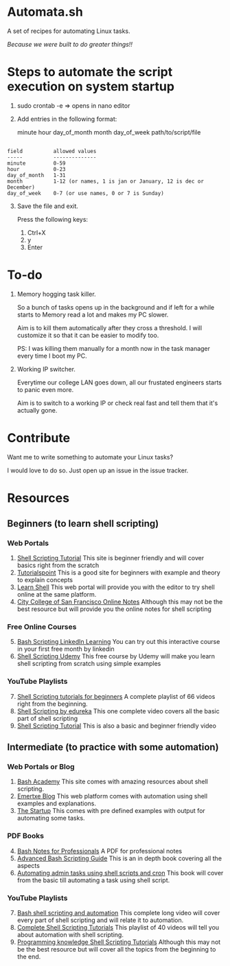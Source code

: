 # Automata.sh
A set of recipes for automating Linux tasks.

*Because we were built to do greater things!!*


# Steps to automate the script execution on system startup

1. sudo crontab -e  => opens in nano editor

2. Add entries in the following format:

    minute hour day_of_month month day_of_week path/to/script/file
    
##  
    field          allowed values
    -----          --------------
    minute         0-59
    hour           0-23
    day_of_month   1-31
    month          1-12 (or names, 1 is jan or January, 12 is dec or December)
    day_of_week    0-7 (or use names, 0 or 7 is Sunday)

3. Save the file and exit.
    
    Press the following keys:
      1. Ctrl+X
      2. y
      3. Enter
      

# To-do
1. Memory hogging task killer.

    So a bunch of tasks opens up in the background and if left for a while starts to Memory read a lot and makes my PC slower.

    Aim is to kill them automatically after they cross a threshold. I will customize it so that it can be easier to modify too.

    PS: I was killing them manually for a month now in the task manager every time I boot my PC.
2. Working IP switcher.

   Everytime our college LAN goes down, all our frustated engineers starts to panic even more.

   Aim is to switch to a working IP or check real fast and tell them that it's actually gone.


# Contribute
Want me to write something to automate your Linux tasks?

I would love to do so. Just open up an issue in the issue tracker.



# Resources

## Beginners (to learn shell scripting)

### Web Portals
   1. [Shell Scripting Tutorial](https://www.shellscript.sh/)
	This site is beginner friendly and will cover basics right from the scratch
   2. [Tutorialspoint](https://www.tutorialspoint.com/unix/shell_scripting.htm)
	This is a good site for beginners with example and theory to explain concepts
   3. [Learn Shell](https://www.learnshell.org/)
	This web portal will provide you with the editor to try shell online at the same platform.
   4. [City College of San Francisco Online Notes](https://fog.ccsf.edu/~gboyd/cs160b/online/index.html)
  Although this may not be the best resource but will provide you the online notes for shell scripting

### Free Online Courses
   5. [Bash Scripting LinkedIn Learning](https://www.linkedin.com/learning/learning-bash-scripting)
	You can try out this interactive course in your first free month by linkedin
   6. [Shell Scripting Udemy](https://www.udemy.com/course/shell-scripting-i/)
	This free course by Udemy will make you learn shell scripting from scratch using simple examples

### YouTube Playlists
   7. [Shell Scripting tutorials for beginners](https://www.youtube.com/watch?v=7GNUzvjS_mE&list=PL8cE5Nxf6M6b8qW7CSMsdKbEsPdG9pWfu&ab_channel=TechArkit)
   A complete playlist of 66 videos right from the beginning.
   8. [Shell Scripting by edureka](https://www.youtube.com/watch?v=GtovwKDemnI&t=11s&ab_channel=edureka%21)
   This one complete video covers all the basic part of shell scripting
   9. [Shell Scripting Tutorial](https://www.youtube.com/watch?v=9ckXibjManw&t=2982s&ab_channel=Intellipaat)
   This is also a basic and beginner friendly video


## Intermediate (to practice with some automation)

### Web Portals or Blog
   1. [Bash Academy](https://guide.bash.academy/)
	This site comes with amazing resources about shell scripting.
   2. [Emertxe Blog](http://emertxe.com/blog/2017/12/automation-using-shell-script.html)
	This web platform comes with automation using shell examples and explanations.
   3. [The Startup](https://medium.com/swlh/automating-tasks-with-shell-scripts-543422a12cd5)
	This comes with pre defined examples with output for automating some tasks.

### PDF Books   
  4. [Bash Notes for Professionals](https://goalkicker.com/BashBook/)
  A PDF for professional notes
  5. [Advanced Bash Scripting Guide](http://tldp.org/LDP/abs/abs-guide.pdf)
  This is an in depth book covering all the aspects
  6. [Automating admin tasks using shell scripts and cron](https://www.sanog.org/resources/sanog6/vijay-scripting-bof.pdf)
  This book will cover from the basic till automating a task using shell script.

### YouTube Playlists
   7. [Bash shell scripting and automation](https://www.youtube.com/watch?v=XFDsVGETUPA&ab_channel=VabsTutorials)
   This complete long video will cover every part of shell scripting and will relate it to automation.
   8. [Complete Shell Scripting Tutorials](https://www.youtube.com/watch?v=Zzd9tarN3Lg&list=PL2qzCKTbjutJRM7K_hhNyvf8sfGCLklXw&ab_channel=AutomationwithScripting)
   This playlist of 40 videos will tell you about automation with shell scripting.
   9. [Programming knowledge Shell Scripting Tutorials](https://www.youtube.com/watch?v=cQepf9fY6cE&list=PLS1QulWo1RIYmaxcEqw5JhK3b-6rgdWO_&ab_channel=ProgrammingKnowledge)
   Although this may not be the best resource but will cover all the topics from the beginning to the end.

